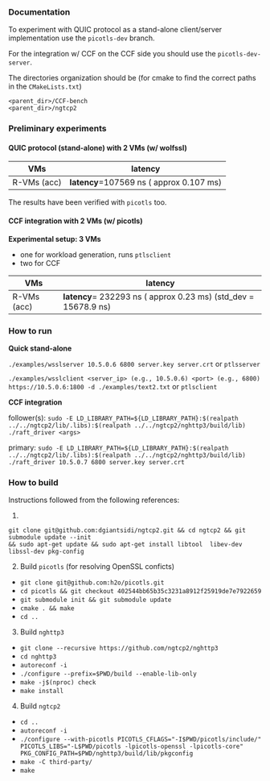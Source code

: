 ### Documentation

To experiment with QUIC protocol as a stand-alone client/server implementation use the `picotls-dev` branch.

For the integration w/ CCF on the CCF side you should use the `picotls-dev-server`.

The directories organization should be (for cmake to find the correct paths in the `CMakeLists.txt`)
```
<parent_dir>/CCF-bench
<parent_dir>/ngtcp2
```



### Preliminary experiments 

#### QUIC protocol (stand-alone) with 2 VMs (w/ wolfssl) 
| VMs   |  latency  |
|---|---|
| R-VMs (acc)  | **latency**=107569 ns ( approx 0.107 ms)|

The results have been verified with `picotls` too.

#### CCF integration with 2 VMs (w/ picotls) 

**Experimental setup: 3 VMs**
- one for workload generation, runs `ptlsclient`
- two for CCF

| VMs   |  latency  |
|---|---|
| R-VMs (acc)  | **latency**= 232293 ns ( approx  0.23 ms) (std_dev = 15678.9 ns) |

### How to run

**Quick stand-alone**

`./examples/wsslserver 10.5.0.6 6800 server.key server.crt` or `ptlsserver`

`./examples/wsslclient <server_ip> (e.g., 10.5.0.6) <port> (e.g., 6800) https://10.5.0.6:1800 -d ./examples/text2.txt` or `ptlsclient`

**CCF integration**

follower(s): `sudo -E LD_LIBRARY_PATH=${LD_LIBRARY_PATH}:$(realpath ../../ngtcp2/lib/.libs):$(realpath ../../ngtcp2/nghttp3/build/lib) ./raft_driver <args>`

primary: `sudo -E LD_LIBRARY_PATH=${LD_LIBRARY_PATH}:$(realpath ../../ngtcp2/lib/.libs):$(realpath ../../ngtcp2/nghttp3/build/lib) ./raft_driver 10.5.0.7 6800 server.key server.crt`



### How to build

Instructions followed from the following references:

1)
```
git clone git@github.com:dgiantsidi/ngtcp2.git && cd ngtcp2 && git submodule update --init
&& sudo apt-get update && sudo apt-get install libtool  libev-dev libssl-dev pkg-config
```
2)  Build `picotls` (for resolving OpenSSL conficts)
  - `git clone git@github.com:h2o/picotls.git`
  - `cd picotls && git checkout 402544bb65b35c3231a8912f25919de7e7922659`
  - `git submodule init && git submodule update`
  - `cmake . && make`
  - `cd ..`
    
3) Build `nghttp3`
  - `git clone --recursive https://github.com/ngtcp2/nghttp3`
  - `cd nghttp3`
  - `autoreconf -i`
  - `./configure --prefix=$PWD/build --enable-lib-only`
  - `make -j$(nproc) check`
  - `make install`
    
4) Build `ngtcp2`
  - `cd ..`
  - `autoreconf -i`
  - `./configure --with-picotls PICOTLS_CFLAGS="-I$PWD/picotls/include/" PICOTLS_LIBS="-L$PWD/picotls -lpicotls-openssl -lpicotls-core" PKG_CONFIG_PATH=$PWD/nghttp3/build/lib/pkgconfig`
  - `make -C third-party/`
  - `make`

